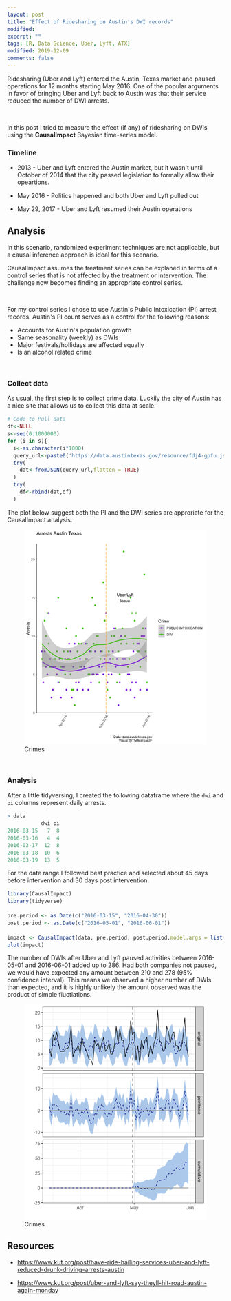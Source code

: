 ```yaml
---
layout: post
title: "Effect of Ridesharing on Austin's DWI records"
modified:
excerpt: ""
tags: [R, Data Science, Uber, Lyft, ATX]
modified: 2019-12-09
comments: false
---
```


Ridesharing (Uber and Lyft) entered the Austin, Texas market and paused operations for 12 months starting May 2016. One of the popular arguments in favor of bringing Uber and Lyft back to Austin was that their service reduced the number of DWI arrests.

<p><br></p>

In this post I tried to measure the effect (if any) of ridesharing on DWIs using the **CausalImpact** Bayesian time-series model.


### Timeline

* 2013 - Uber and Lyft entered the Austin market, but it wasn't until October of 2014 that the city passed legislation to formally allow their opeartions.

* May 2016 - Politics happened and both Uber and Lyft pulled out

* May 29, 2017 - Uber and Lyft resumed their Austin operations


## Analysis

In this scenario, randomized experiment techniques are not applicable, but a causal inference approach is ideal for this scenario.

CausalImpact assumes the treatment series can be explaned in terms of a control series that is not affected by the treatment or intervention. The challenge now becomes finding an appropriate control series.

<p><br></p>

For my control series I chose to use Austin's Public Intoxication (PI) arrest records. Austin's PI count serves as a control for the following reasons:

* Accounts for Austin's population growth
* Same seasonality (weekly) as DWIs
* Major festivals/hollidays are affected equally
* Is an alcohol related crime


<p><br></p>


### Collect data

As usual, the first step is to collect crime data. Luckily the city of Austin has a nice site that allows us to collect this data at scale.

```R
# Code to Pull data
df<-NULL
s<-seq(0:1000000)
for (i in s){
  i<-as.character(i*1000)
  query_url<-paste0('https://data.austintexas.gov/resource/fdj4-gpfu.json?$limit=1000&$offset=',i)
  try(
    dat<-fromJSON(query_url,flatten = TRUE)
  )
  try(
    df<-rbind(dat,df)
  )
```

The plot below suggest both the PI and the DWI series are approriate for the CausalImpact analysis. 

<figure>
	<a href="/images/ridesharing_post/crimes_plot.png"><img src="/images/ridesharing_post/crimes_plot.png"></a>
	<figcaption> Crimes </figcaption>
</figure>

<p><br></p>

### Analysis

After a little tidyversing, I created the following dataframe where the `dwi` and `pi` columns represent daily arrests. 

```R
> data
           dwi pi
2016-03-15   7  8
2016-03-16   4  4
2016-03-17  12  8
2016-03-18  10  6
2016-03-19  13  5

```

For the date range I followed best practice and selected about 45 days before intervention and 30 days post intervention.


```R
library(CausalImpact)
library(tidyverse)

pre.period <- as.Date(c("2016-03-15", "2016-04-30"))
post.period <- as.Date(c("2016-05-01", "2016-06-01"))

impact <- CausalImpact(data, pre.period, post.period,model.args = list(nseasons = 7, season.duration = 1))
plot(impact)
```

The number of DWIs after Uber and Lyft paused activities between 2016-05-01 and 2016-06-01 added up to 286. Had both companies not paused, we would have expected any amount between 210 and 278 (95% confidence interval). This means we observed a higher number of DWIs than expected, and it is highly unlikely the amount observed was the product of simple fluctiations.

<figure>
	<a href="/images/ridesharing_post/ci.png"><img src="/images/ridesharing_post/ci.png"></a>
	<figcaption> Crimes </figcaption>
</figure>


## Resources

* https://www.kut.org/post/have-ride-hailing-services-uber-and-lyft-reduced-drunk-driving-arrests-austin

* https://www.kut.org/post/uber-and-lyft-say-theyll-hit-road-austin-again-monday
